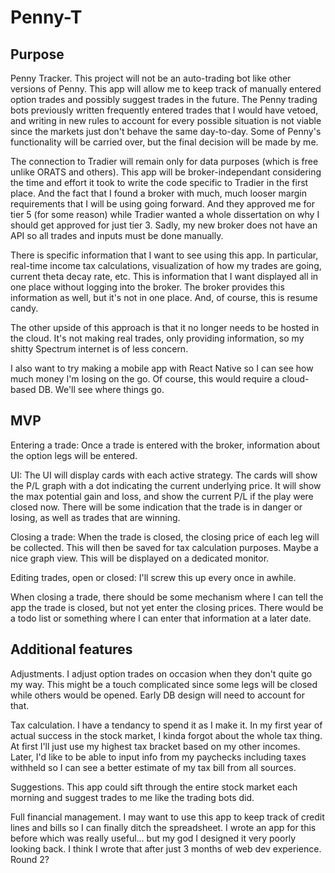 # Penny-T

## Purpose

Penny Tracker. This project will not be an auto-trading bot like other versions of Penny. This app will allow me to keep track of manually entered option trades and possibly suggest trades in the future. The Penny trading bots previously written frequently entered trades that I would have vetoed, and writing in new rules to account for every possible situation is not viable since the markets just don't behave the same day-to-day. Some of Penny's functionality will be carried over, but the final decision will be made by me.

The connection to Tradier will remain only for data purposes (which is free unlike ORATS and others). This app will be broker-independant considering the time and effort it took to write the code specific to Tradier in the first place. And the fact that I found a broker with much, much looser margin requirements that I will be using going forward. And they approved me for tier 5 (for some reason) while Tradier wanted a whole dissertation on why I should get approved for just tier 3. Sadly, my new broker does not have an API so all trades and inputs must be done manually.

There is specific information that I want to see using this app. In particular, real-time income tax calculations, visualization of how my trades are going, current theta decay rate, etc. This is information that I want displayed all in one place without logging into the broker. The broker provides this information as well, but it's not in one place. And, of course, this is resume candy.

The other upside of this approach is that it no longer needs to be hosted in the cloud. It's not making real trades, only providing information, so my shitty Spectrum internet is of less concern.

I also want to try making a mobile app with React Native so I can see how much money I'm losing on the go. Of course, this would require a cloud-based DB. We'll see where things go.

## MVP

Entering a trade: Once a trade is entered with the broker, information about the option legs will be entered.

UI: The UI will display cards with each active strategy. The cards will show the P/L graph with a dot indicating the current underlying price. It will show the max potential gain and loss, and show the current P/L if the play were closed now. There will be some indication that the trade is in danger or losing, as well as trades that are winning.

Closing a trade: When the trade is closed, the closing price of each leg will be collected. This will then be saved for tax calculation purposes. Maybe a nice graph view. This will be displayed on a dedicated monitor.

Editing trades, open or closed: I'll screw this up every once in awhile.

When closing a trade, there should be some mechanism where I can tell the app the trade is closed, but not yet enter the closing prices. There would be a todo list or something where I can enter that information at a later date.

## Additional features

Adjustments. I adjust option trades on occasion when they don't quite go my way. This might be a touch complicated since some legs will be closed while others would be opened. Early DB design will need to account for that.

Tax calculation. I have a tendancy to spend it as I make it. In my first year of actual success in the stock market, I kinda forgot about the whole tax thing. At first I'll just use my highest tax bracket based on my other incomes. Later, I'd like to be able to input info from my paychecks including taxes withheld so I can see a better estimate of my tax bill from all sources.

Suggestions. This app could sift through the entire stock market each morning and suggest trades to me like the trading bots did.

Full financial management. I may want to use this app to keep track of credit lines and bills so I can finally ditch the spreadsheet. I wrote an app for this before which was really useful... but my god I designed it very poorly looking back. I think I wrote that after just 3 months of web dev experience. Round 2?
